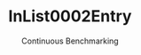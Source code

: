 ---
layout: docu
title: InList0002Entry
subtitle: Continuous Benchmarking
selected: In
expanded: Benchmarking
benchmark: /individual_results/InList0002Entry.html
---